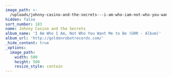 ```yaml
---
image_path: >-
  /uploads/johnny-casino-and-the-secrets---i-am-who-iam-not-who-you-want-me-to-be---album-front-cover.jpg
hidden: false
sort_number: 183
name: Johnny Casino and the Secrets
album_name: 'I Am Who I Am, Not Who You Want Me to Be (GRR - Album)'
album_url: 'http://goldenrobotrecords.com/'
_hide_content: true
_options:
  image_path:
    width: 500
    height: 500
    resize_style: contain
---
```



